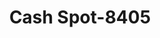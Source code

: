 ---
f_zip-code: 68776
f_state-code: NE
title: Cash Spot-8405
f_phone: 402-494-0077
f_city-only: Sioux City
f_address: 1901 Cornhusker Dr South Sioux City
f_location-unique-id: '8405'
slug: cash-spot-8405
updated-on: '2024-05-30T13:46:58.046Z'
created-on: '2024-05-30T13:36:59.803Z'
published-on: '2024-05-30T13:54:32.469Z'
f_city-state: cms/city/sioux-city-ne.md
f_company: cms/company/cash-spot.md
f_state: cms/state/nebraska.md
layout: '[payday-loan].html'
tags: payday-loan
---
